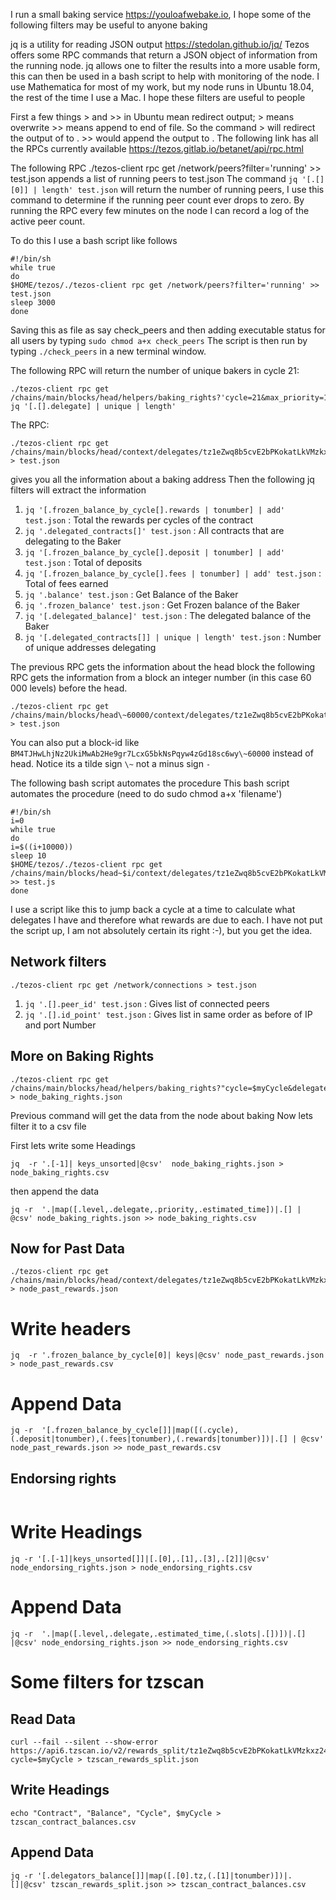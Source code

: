 I run a small baking service https://youloafwebake.io, I hope some of the following filters may be useful to anyone baking

jq is a utility for reading JSON output https://stedolan.github.io/jq/
Tezos offers some RPC commands that return a JSON object of information from the running node.
jq allows one to filter the results into a more usable form, this can then be used in a bash script to help with monitoring of the node.
I use Mathematica for most of my work, but my node runs in Ubuntu 18.04, the rest of the time I use a Mac.
I hope these filters are useful to people

First a few things > and >> in Ubuntu mean redirect output; > means overwrite >> means append to end of file.
So the command <do something> > <filename> will redirect the output of <do something> to <filename>. >> would append the output to <filename>.
The following link has all the RPCs currently available
https://tezos.gitlab.io/betanet/api/rpc.html

The following RPC ./tezos-client rpc get /network/peers?filter='running' >> test.json
appends a list of running peers to test.json
The command `jq '[.[][0]] | length' test.json` will return the number of running peers, I use this command to determine if the running peer count ever drops to zero.
By running the RPC every few minutes on the node I can record a log of the active peer count.

To do this I use a bash script like follows

```
#!/bin/sh
while true
do
$HOME/tezos/./tezos-client rpc get /network/peers?filter='running' >> test.json
sleep 3000
done
```
Saving this as file as say check_peers and then adding executable status for all users by typing 
`sudo chmod a+x check_peers`
The script is then run by typing 
`./check_peers`
in a new terminal window.


The following RPC will return the number of unique bakers in cycle 21:
```
./tezos-client rpc get /chains/main/blocks/head/helpers/baking_rights?'cycle=21&max_priority=1'| jq '[.[].delegate] | unique | length'
```

The RPC: 
```
./tezos-client rpc get /chains/main/blocks/head/context/delegates/tz1eZwq8b5cvE2bPKokatLkVMzkxz24z3Don > test.json
```
gives you all the information about a baking address
Then the following jq filters will extract the information
1. `jq '[.frozen_balance_by_cycle[].rewards | tonumber] | add' test.json` : Total the rewards per cycles of the contract
2. `jq '.delegated_contracts[]' test.json` : All contracts that are delegating to the Baker
3. `jq '[.frozen_balance_by_cycle[].deposit | tonumber] | add' test.json` : Total of deposits
4. `jq '[.frozen_balance_by_cycle[].fees | tonumber] | add' test.json` : Total of fees earned
5. `jq '.balance' test.json` : Get Balance of the Baker
6. `jq '.frozen_balance' test.json` : Get Frozen balance of the Baker
7. `jq '[.delegated_balance]' test.json` : The delegated balance of the Baker
8. `jq '[.delegated_contracts[]] | unique | length' test.json` : Number of unique addresses delegating

The previous RPC gets the information about the head block the following RPC gets the information from a block an integer number (in this case 60 000 levels) before the head.
```
./tezos-client rpc get /chains/main/blocks/head\~60000/context/delegates/tz1eZwq8b5cvE2bPKokatLkVMzkxz24z3Don > test.json
```
You can also put a block-id like `BM4TJHwLhjNz2UkiMwAb2He9gr7LcxG5bkNsPqyw4zGd18sc6wy\~60000` instead of head.
Notice its a tilde sign `\~` not a minus sign `-`

The following bash script automates the procedure
This bash script automates the procedure (need to do sudo chmod a+x 'filename')

```
#!/bin/sh 
i=0
while true
do
i=$((i+10000))
sleep 10
$HOME/tezos/./tezos-client rpc get /chains/main/blocks/head~$i/context/delegates/tz1eZwq8b5cvE2bPKokatLkVMzkxz24z3Don >> test.js
done
```

I use a script like this to jump back a cycle at a time to calculate what delegates I have and therefore what rewards are due to each.
I have not put the script up, I am not absolutely certain its right :-), but you get the idea.

## Network filters
`./tezos-client rpc get /network/connections > test.json`
1. `jq '.[].peer_id' test.json` : Gives list of connected peers
2. `jq '.[].id_point' test.json` : Gives list in same order as before of IP and port Number

## More on Baking Rights

```
./tezos-client rpc get /chains/main/blocks/head/helpers/baking_rights?"cycle=$myCycle&delegate=tz1eZwq8b5cvE2bPKokatLkVMzkxz24z3Don&max_priority=2" > node_baking_rights.json
```

Previous command will get the data from the node about baking
Now lets filter it to a csv file

First lets write some Headings

`jq  -r '.[-1]| keys_unsorted|@csv'  node_baking_rights.json > node_baking_rights.csv`

then append the data
```
jq -r  '.|map([.level,.delegate,.priority,.estimated_time])|.[] | @csv' node_baking_rights.json >> node_baking_rights.csv
```

## Now for Past Data
```
./tezos-client rpc get /chains/main/blocks/head/context/delegates/tz1eZwq8b5cvE2bPKokatLkVMzkxz24z3Don > node_past_rewards.json
```
# Write headers
```
jq  -r '.frozen_balance_by_cycle[0]| keys|@csv' node_past_rewards.json > node_past_rewards.csv
```
# Append Data
```
jq -r  '[.frozen_balance_by_cycle[]]|map([(.cycle),(.deposit|tonumber),(.fees|tonumber),(.rewards|tonumber)])|.[] | @csv' node_past_rewards.json >> node_past_rewards.csv 
```

## Endorsing rights

```./tezos-client rpc get /chains/main/blocks/head/helpers/endorsing_rights?"cycle=$myCycle&delegate=tz1eZwq8b5cvE2bPKokatLkVMzkxz24z3Don" > node_endorsing_rights.json
```

# Write Headings
```
jq -r '[.[-1]|keys_unsorted[]]|[.[0],.[1],.[3],.[2]]|@csv' node_endorsing_rights.json > node_endorsing_rights.csv
```

# Append Data
```
jq -r  '.|map([.level,.delegate,.estimated_time,(.slots|.[])])|.[] |@csv' node_endorsing_rights.json >> node_endorsing_rights.csv
```

# Some filters for tzscan

## Read Data
```
curl --fail --silent --show-error https://api6.tzscan.io/v2/rewards_split/tz1eZwq8b5cvE2bPKokatLkVMzkxz24z3Don?cycle=$myCycle > tzscan_rewards_split.json
```
## Write Headings
```
echo "Contract", "Balance", "Cycle", $myCycle > tzscan_contract_balances.csv
```
## Append Data
```
jq -r '[.delegators_balance[]]|map([.[0].tz,(.[1]|tonumber)])|.[]|@csv' tzscan_rewards_split.json >> tzscan_contract_balances.csv
```
